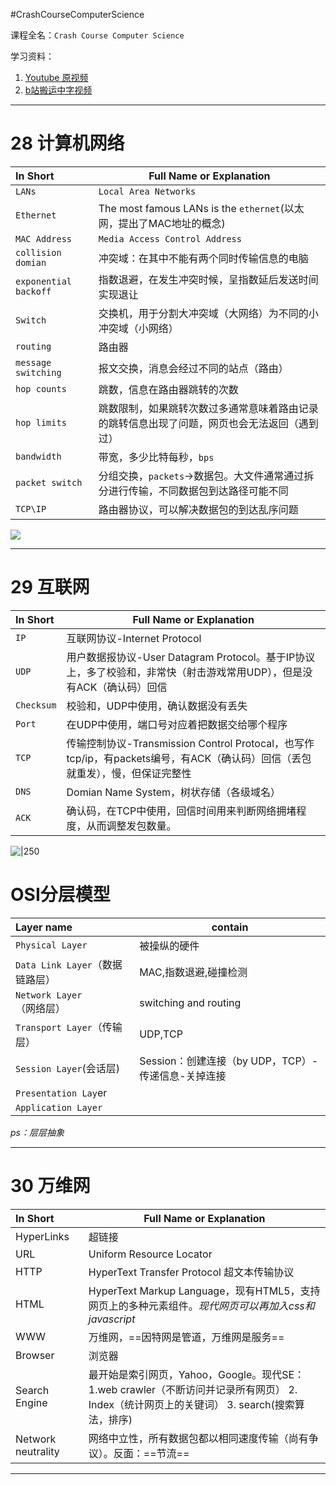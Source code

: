 #CrashCourseComputerScience

课程全名：`Crash Course Computer Science`

学习资料：
1. [Youtube 原视频](https://www.youtube.com/playlist?list=PL8dPuuaLjXtNlUrzyH5r6jN9ulI)
2. [b站搬运中字视频](https://www.bilibili.com/video/BV1EW411u7th/?spm_id_from=333.337.search-card.all.click&vd_source=c57c36d9ae6e8a5b4aa47ed2ea11202f)

---

# 28 计算机网络
| In Short | Full Name or Explanation |
|:---|---|
|`LANs`|`Local Area Networks`| 
|`Ethernet`|The most famous LANs is the `ethernet`(以太网，提出了MAC地址的概念)| 
|`MAC Address`|`Media Access Control Address`|
|`collision domian`|冲突域：在其中不能有两个同时传输信息的电脑|
|`exponential backoff`|指数退避，在发生冲突时候，呈指数延后发送时间实现退让|
|`Switch`|交换机，用于分割大冲突域（大网络）为不同的小冲突域（小网络）|
|`routing`|路由器|
|`message switching`|报文交换，消息会经过不同的站点（路由）|
|`hop counts`|跳数，信息在路由器跳转的次数|
|`hop limits`|跳数限制，如果跳转次数过多通常意味着路由记录的跳转信息出现了问题，网页也会无法返回（遇到过）|
|`bandwidth`|带宽，多少比特每秒，`bps`|
|`packet switch`|分组交换，`packets`->数据包。大文件通常通过拆分进行传输，不同数据包到达路径可能不同|
|`TCP\IP`|路由器协议，可以解决数据包的到达乱序问题|

![](image-20240716203653458.png)

---

# 29 互联网

| In Short   | Full Name or Explanation                                                              |
| :--------- | ------------------------------------------------------------------------------------- |
| `IP`       | 互联网协议-Internet Protocol                                                               |
| `UDP`      | 用户数据报协议-User Datagram Protocol。基于IP协议上，多了校验和，非常快（射击游戏常用UDP），但是没有ACK（确认码）回信            |
| `Checksum` | 校验和，UDP中使用，确认数据没有丢失                                                                   |
| `Port`     | 在UDP中使用，端口号对应着把数据交给哪个程序                                                               |
| `TCP`      | 传输控制协议-Transmission Control Protocal，也写作tcp/ip，有packets编号，有ACK（确认码）回信（丢包就重发），慢，但保证完整性 |
| `DNS`      | Domian Name System，树状存储（各级域名）                                                         |
| `ACK`      | 确认码，在TCP中使用，回信时间用来判断网络拥堵程度，从而调整发包数量。                                                  |

![|250](image-20240717100633899.png)

# OSI分层模型

| Layer name               | contain                            |
| :----------------------- | ---------------------------------- |
| `Physical Layer`         | 被操纵的硬件                             |
| `Data Link Layer`（数据链路层） | MAC,指数退避,碰撞检测                      |
| `Network Layer`（网络层）     | switching and routing              |
| `Transport Layer`（传输层）   | UDP,TCP                            |
| `Session Layer`(会话层)     | Session：创建连接（by UDP，TCP）-传递信息-关掉连接 |
| `Presentation Lay`er     |                                    |
| `Application Layer`      |                                    |
*ps：层层抽象*

---

# 30 万维网

| In Short           | Full Name or Explanation                                                                       |
| :----------------- | ---------------------------------------------------------------------------------------------- |
| HyperLinks         | 超链接                                                                                            |
| URL                | Uniform Resource Locator                                                                       |
| HTTP               | HyperText Transfer Protocol 超文本传输协议                                                            |
| HTML               | HyperText Markup Language，现有HTML5，支持网页上的多种元素组件。*现代网页可以再加入css和javascript*                       |
| WWW                | 万维网，==因特网是管道，万维网是服务==                                                                          |
| Browser            | 浏览器                                                                                            |
| Search Engine      | 最开始是索引网页，Yahoo，Google。现代SE：1.web crawler（不断访问并记录所有网页）  2. Index（统计网页上的关键词）  3. search(搜索算法，排序) |
| Network neutrality | 网络中立性，所有数据包都以相同速度传输（尚有争议）。反面：==节流==                                                            |

---

